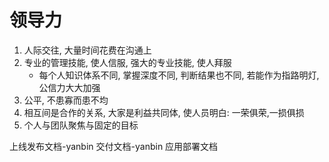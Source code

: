# 领导力

1. 人际交往, 大量时间花费在沟通上
2. 专业的管理技能, 使人信服, 强大的专业技能, 使人拜服
    + 每个人知识体系不同, 掌握深度不同, 判断结果也不同, 若能作为指路明灯, 公信力大大加强
3. 公平, 不患寡而患不均
4. 相互间是合作的关系, 大家是利益共同体, 使人员明白: 一荣俱荣,一损俱损
5. 个人与团队聚焦与固定的目标

上线发布文档-yanbin
交付文档-yanbin
应用部署文档
